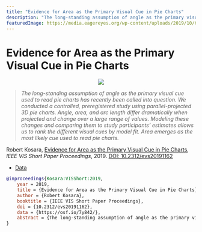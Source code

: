 ```yaml
---
title: "Evidence for Area as the Primary Visual Cue in Pie Charts"
description: "The long-standing assumption of angle as the primary visual cue used to read pie charts has recently been called into question. We conducted a controlled, preregistered study using parallel-projected 3D pie charts. Angle, area, and arc length differ dramatically when projected and change over a large range of values. Modeling these changes and comparing them to study participants’ estimates allows us to rank the different visual cues by model fit. Area emerges as the most likely cue used to read pie charts."
featuredImage: https://media.eagereyes.org/wp-content/uploads/2019/10/Kosara-VISShort-2019.png
---
```


# Evidence for Area as the Primary Visual Cue in Pie Charts

<p align="center"><img src="https://media.eagereyes.org/wp-content/uploads/2019/10/Kosara-VISShort-2019.png" /></p>

> _The long-standing assumption of angle as the primary visual cue used to read pie charts has recently been called into question. We conducted a controlled, preregistered study using parallel-projected 3D pie charts. Angle, area, and arc length differ dramatically when projected and change over a large range of values. Modeling these changes and comparing them to study participants’ estimates allows us to rank the different visual cues by model fit. Area emerges as the most likely cue used to read pie charts._

Robert Kosara, <a href="https://media.eagereyes.org/papers/2019/Kosara-VISShort-2019.pdf" target="_blank">Evidence for Area as the Primary Visual Cue in Pie Charts</a>, _IEEE VIS Short Paper Proceedings_, 2019. <a href="https://dx.doi.org/10.2312/evs20191162" target="_new">DOI: 10.2312/evs20191162</a>

- <a href="https://osf.io/7y842/">Data</a>

```bibtex
@inproceedings{Kosara:VISShort:2019,
	year = 2019,
	title = {Evidence for Area as the Primary Visual Cue in Pie Charts},
	author = {Robert Kosara},
	booktitle = {IEEE VIS Short Paper Proceedings},
	doi = {10.2312/evs20191162},
	data = {https://osf.io/7y842/},
	abstract = {The long-standing assumption of angle as the primary visual cue used to read pie charts has recently been called into question. We conducted a controlled, preregistered study using parallel-projected 3D pie charts. Angle, area, and arc length differ dramatically when projected and change over a large range of values. Modeling these changes and comparing them to study participants’ estimates allows us to rank the different visual cues by model fit. Area emerges as the most likely cue used to read pie charts.},
}
```

